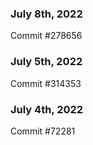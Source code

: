 ### July 8th, 2022

Commit #278656

### July 5th, 2022

Commit #314353


### July 4th, 2022

Commit #72281
